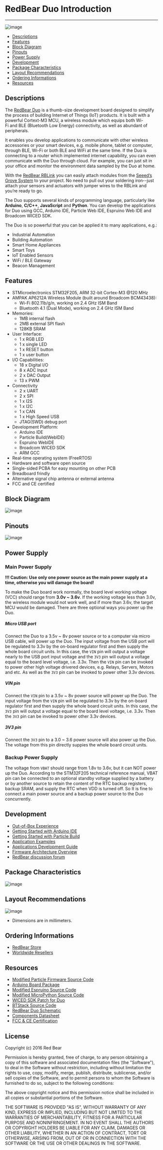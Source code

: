 # RedBear Duo Introduction
---

![image](images/RBDuo.png)

* [Descriptions](#descriptions)
* [Features](#features)
* [Block Diagram](#block-diagram)
* [Pinouts](#pinouts)
* [Power Supply](#power-supply)
* [Development](#development)
* [Package Characteristics](#package-characteristics)
* [Layout Recommendations](#layout-recommendations)
* [Ordering Informations](#ordering-informations)
* [Resources](#resources)


## <span id="descriptions">Descriptions</span>

The [RedBear Duo](http://www.redbear.cc/duo) is a thumb-size development board designed to simplify the process of building Internet of Things (IoT) products. It is built with a powerful Cortext-M3 MCU, a wireless module which equips both Wi-Fi and BLE (Bluetooth Low Energy) connectivity, as well as abundant of peripherals. 

It enables you develop applications to communicate with other wireless accessories or your smart devices, e.g. mobile phone, tablet or computer, through BLE, Wi-Fi or both BLE and WiFi at the same time. If the Duo is connecting to a router which implemented internet capability, you can even communicate with the Duo through cloud. For example, you can just sit in your office and monitor the environment data sampled by the Duo at home.

With the [RedBear RBLink](rblink_introduction.md) you can easily attach modules from the [Seeed’s Grove System](https://www.seeedstudio.com/item_list.html?category=45) to your project. No need to pull out your soldering iron--just attach your sensors and actuators with jumper wires to the RBLink and you’re ready to go.

The Duo supports several kinds of programming language, particularly like **Arduino**, **C/C++**, **JavaScript** and **Python**. You can develop the applications for Duo using GCC, Arduino IDE, Particle Web IDE, Espruino Web IDE and Broadcom WICED SDK.

The Duo is so powerful that you can be applied it to many applications, e.g.:

* Industrial Automation
* Building Automation
* Smart Home Appliances
* Smart Toys
* IoT Enabled Sensors
* WiFi / BLE Gateway
* Beacon Management


## <span id="features">Features</span>

* STMicroelectronics STM32F205, ARM 32-bit Cortex-M3 @120 MHz
* AMPAK AP6212A Wireless Module (built around Broadcom BCM43438):
    - Wi-Fi 802.11b/g/n, working on 2.4 GHz ISM Band
    - Bluetooth 4.1 (Dual Mode), working on 2.4 GHz ISM Band
* Memories:
    - 1MB internal flash
    - 2MB external SPI flash
    - 128KB SRAM
* User Interface:
    - 1 x RGB LED
    - 1 x single LED
    - 1 x RESET button 
    - 1 x user button
* I/O Capabilities:
    - 18 x Digital I/O
    - 8 x ADC Input
    - 2 x DAC Output
    - 13 x PWM
* Connectivity
    - 2 x UART
    - 2 x SPI
    - 1 x I2S
    - 1 x I2C 
    - 1 x CAN
    - 1 x High Speed USB
    - JTAG(SWD) debug port
* Development Platform: 
    - Arduino IDE
    - Particle Build(WebIDE)
    - Espruino WebIDE
    - Broadcom WICED SDK
    - ARM GCC
* Real-time operating system (FreeRTOS)
* Hardware and software open source
* Single-sided PCBA for easy mounting on other PCB
* Breadboard frindly
* Alternative signal chip antenna or external antenna
* FCC and CE certified


## <span id="block-diagram">Block Diagram</span>

![image](images/Duo_BlockDiagram.png)


## <span id="pinouts">Pinouts</span>

![image](images/RBDuo_Pinout.png)


## <span id="power-supply">Power Supply</span>

### Main Power Supply

**!!! Caution: Use only one power source as the main power supply at a time, otherwise you will damage the board!**

To make the Duo board work normally, the board level working voltage (VCC) should range from **3.0v ~ 3.6v**. If the working voltage less than 3.0v, the wireless module would not work well, and if more than 3.6v, the target MCU would be damaged. There are three optional ways you power up the Duo.

##### Micro USB port

Connect the Duo to a 3.5v ~ 8v power source or to a computer via micro USB cable, will power up the Duo. The input voltage from the USB port will be regulated to 3.3v by the on-board regulator first and then supply the whole board circuit units. In this case, the `VIN` pin will output a voltage nearly to the USB port input voltage and the `3V3` pin will output a voltage equal to the board level voltage, i.e. 3.3v. Then the `VIN` pin can be invoked to power other high voltage drivered devices, e.g. Relays, Servers, Motors and etc. As well as the `3V3` pin can be invoked to power other 3.3v devices.

##### VIN pin

Connect the `VIN` pin to a 3.5v ~ 8v power source will power up the Duo. The input voltage from the `VIN` pin will be regulated to 3.3v by the on-board regulator first and then supply the whole board circuit units. In this case, the `3V3` pin will output a voltage equal to the board level voltage, i.e. 3.3v. Then the `3V3` pin can be invoked to power other 3.3v devices.

##### 3V3 pin

Connect the `3V3` pin to a 3.0 ~ 3.6 power source will also power up the Duo. The voltage from this pin directly suppies the whole board circuit units.

### Backup Power Supply

The voltage from `VBAT` should range from 1.8v to 3.6v, but it can NOT power up the Duo. According to the STM32F205 technical reference manual, VBAT pin can be connected to an optional standby voltage supplied by a battery or by another source to retain the content of the RTC backup registers, backup SRAM, and supply the RTC when VDD is turned off. So It is fine to connect a main power source and a backup power source to the Duo concurrently.


## <span id="development">Development</span>

* [Out-of-Box Experience](out_of_box_experience.md)
* [Getting Started with Arduino IDE](getting_started_with_arduino_ide.md)
* [Getting Started with Particle Build](getting_started_with_particle_build.md)
* [Application Examples](https://github.com/redbear/STM32-Arduino/tree/master/arduino/libraries/RedBear_Duo)
* [Applications Development Guide](applications_development_guide.md)
* [Firmware Architecture Overview](firmware_architecture_overview.md)
* [RedBear discussion forum](http://discuss.redbear.cc/)


## <span id="package-characteristics">Package Characteristics</span>

![image](images/Duo_Package.png)


## <span id="layout-recommendations">Layout Recommendations</span>

![image](images/Duo_Layout_Recommend.png)
* Dimensions are in millimeters.


## <span id="ordering-informations">Ordering Informations</span>

* [RedBear Store](https://store.redbear.cc/product.html)
* [Worldwide Resellers](http://redbearlab.com/buy/)


## <span id="resources">Resources</span>

* [Modified Particle Firmware Source Code](https://github.com/redbear/firmware)
* [Arduino Board Package](https://github.com/redbear/STM32-Arduino)
* [Modified Espruino Source Code](https://github.com/redbear/Espruino)
* [Modified MicroPython Source Code](https://github.com/redbear/micropython)
* [WICED SDK Patch for Duo](https://github.com/redbear/WICED-SDK)
* [BTStack Source Code](https://github.com/redbear/btstack)
* [RedBear Duo Schematic](https://github.com/redbear/Duo/tree/master/hardware/schematic)
* [Components Datasheet](https://github.com/redbear/Duo/tree/master/hardware/datasheets)
* [FCC & CE Certification](https://github.com/redbear/Duo/tree/master/certs)


## License

Copyright (c) 2016 Red Bear

Permission is hereby granted, free of charge, to any person obtaining a copy of this software and associated documentation files (the "Software"), to deal in the Software without restriction, including without limitation the rights to use, copy, modify, merge, publish, distribute, sublicense, and/or sell copies of the Software, and to permit persons to whom the Software is furnished to do so, subject to the following conditions:

The above copyright notice and this permission notice shall be included in all copies or substantial portions of the Software.

THE SOFTWARE IS PROVIDED "AS IS", WITHOUT WARRANTY OF ANY KIND, EXPRESS OR IMPLIED, INCLUDING BUT NOT LIMITED TO THE WARRANTIES OF MERCHANTABILITY, FITNESS FOR A PARTICULAR PURPOSE AND NONINFRINGEMENT. IN NO EVENT SHALL THE AUTHORS OR COPYRIGHT HOLDERS BE LIABLE FOR ANY CLAIM, DAMAGES OR OTHER LIABILITY, WHETHER IN AN ACTION OF CONTRACT, TORT OR OTHERWISE, ARISING FROM, OUT OF OR IN CONNECTION WITH THE SOFTWARE OR THE USE OR OTHER DEALINGS IN THE SOFTWARE.
